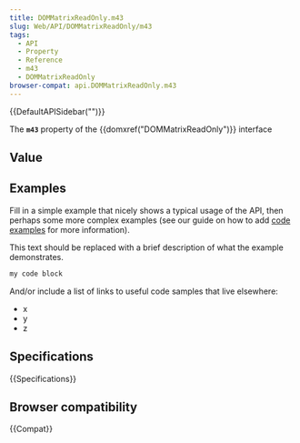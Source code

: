 ```yaml
---
title: DOMMatrixReadOnly.m43
slug: Web/API/DOMMatrixReadOnly/m43
tags:
  - API
  - Property
  - Reference
  - m43
  - DOMMatrixReadOnly
browser-compat: api.DOMMatrixReadOnly.m43
---
```

{{DefaultAPISidebar("")}}

The **`m43`** property of the {{domxref("DOMMatrixReadOnly")}} interface 

## Value



## Examples

Fill in a simple example that nicely shows a typical usage of the API, then perhaps some more complex examples (see our guide on how to add [code examples](/en-US/docs/MDN/Contribute/Structures/Code_examples) for more information).

This text should be replaced with a brief description of what the example demonstrates.

```js
my code block
```

And/or include a list of links to useful code samples that live elsewhere:

*   x
*   y
*   z

## Specifications

{{Specifications}}

## Browser compatibility

{{Compat}}


